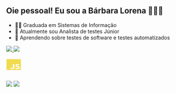 ## Oie pessoal! Eu sou a Bárbara Lorena 👩🏽‍💻

- 👩‍🎓 Graduada em Sistemas de Informação
- 🔭 Atualmente sou Analista de testes Júnior
- 🌱 Aprendendo sobre testes de software e testes automatizados

<div>
<a href="https://github.com/barbaralorenam">
<img height="140em" src="https://github-readme-stats.vercel.app/api?username=barbaralorenam&show_icons=true&theme=tokyonight&include_all_commits=true*count_private=true"/>
<img height="140em" src="https://github-readme-stats.vercel.app/api/top-langs/?username=barbaralorenam&layout=compact&langs_count=16&theme=tokyonight"/>
</div>
  
<div style="display: inline_block"><br>
  <img align="center" alt="Barbara-Js" height="30" width="40" src="https://raw.githubusercontent.com/devicons/devicon/master/icons/javascript/javascript-plain.svg">

</div>
  
  ##
 
<div> 
  <a href = "mailto:barbaralorenam4@gmail.com"><img src="https://img.shields.io/badge/-Gmail-%23333?style=for-the-badge&logo=gmail&logoColor=white" target="_blank"></a>
  <a href="https://www.linkedin.com/in/bárbara-lorena-2597a8198/" target="_blank"><img src="https://img.shields.io/badge/-LinkedIn-%230077B5?style=for-the-badge&logo=linkedin&logoColor=white" target="_blank"></a> 
  
</div>
